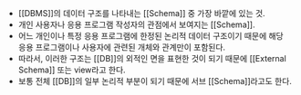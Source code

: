 - [[DBMS]]의 데이터 구조를 나타내는 [[Schema]] 중 가장 바깥에 있는 것.
- 개인 사용자나 응용 프로그램 작성자의 관점에서 보여지는 [[Schema]].
- 어느 개인이나 특정 응용 프로그램에 한정된 논리적 데이터 구조이기 때문에 해당 응용 프로그램이나 사용자에 관련된 개체와 관계만이 포함된다.
- 따라서, 이러한 구조는 [[DB]]의 외적인 면을 표현한 것이 되기 때문에 [[External Schema]] 또는 view라고 한다.
- 보통 전체 [[DB]]의 일부 논리적 부분이 되기 때문에 서브 [[Schema]]라고도 한다.